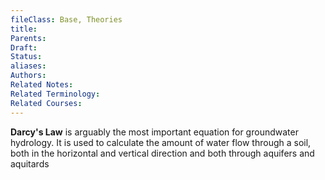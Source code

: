 ```yaml
---
fileClass: Base, Theories
title: 
Parents: 
Draft: 
Status: 
aliases: 
Authors: 
Related Notes: 
Related Terminology: 
Related Courses: 
---
```

**Darcy's Law** is arguably the most important equation for groundwater hydrology. It is used to calculate the amount of water flow through a soil, both in the horizontal and vertical direction and both through aquifers and aquitards